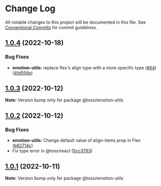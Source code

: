 # Change Log

All notable changes to this project will be documented in this file.
See [Conventional Commits](https://conventionalcommits.org) for commit guidelines.

## [1.0.4](https://github.com/toss/slash/compare/@toss/emotion-utils@1.0.3...@toss/emotion-utils@1.0.4) (2022-10-18)


### Bug Fixes

* **emotion-utils:** replace flex's align type with a more specific type ([#64](https://github.com/toss/slash/issues/64)) ([4fd556e](https://github.com/toss/slash/commit/4fd556ea4c5a58a4f68f28adea8c4c06d3b8e44c))





## [1.0.3](https://github.com/toss/slash/compare/@toss/emotion-utils@1.0.2...@toss/emotion-utils@1.0.3) (2022-10-12)

**Note:** Version bump only for package @toss/emotion-utils





## [1.0.2](https://github.com/toss/slash/compare/@toss/emotion-utils@1.0.1...@toss/emotion-utils@1.0.2) (2022-10-12)


### Bug Fixes

* **emotion-utils:** Change default value of align-items prop in Flex ([b82714c](https://github.com/toss/slash/commit/b82714c13edcdee68ecd72aa61bfddcabbacf295))
* Fix type error in @toss/react ([5cc3793](https://github.com/toss/slash/commit/5cc37936e8739204f32f9f50ee61570b758343f8))





## [1.0.1](https://github.com/toss/slash/compare/@toss/emotion-utils@1.0.0...@toss/emotion-utils@1.0.1) (2022-10-11)

**Note:** Version bump only for package @toss/emotion-utils
